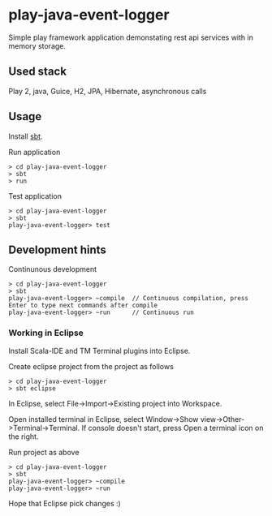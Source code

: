 # play-java-event-logger
Simple play framework application demonstating rest api services with in memory storage.

## Used stack
Play 2, java, Guice, H2, JPA, Hibernate, asynchronous calls

## Usage
Install [sbt](https://www.scala-sbt.org/). 

Run application 
```
> cd play-java-event-logger
> sbt
> run
```

Test application
```
> cd play-java-event-logger
> sbt
play-java-event-logger> test
```

## Development hints 

Continunous development
```
> cd play-java-event-logger
> sbt
play-java-event-logger> ~compile  // Continuous compilation, press Enter to type next commands after compile
play-java-event-logger> ~run      // Continuous run
```
### Working in Eclipse

Install Scala-IDE and TM Terminal plugins into Eclipse.

Create eclipse project from the project as follows 
```
> cd play-java-event-logger
> sbt eclipse
```

In Eclipse, select File->Import->Existing project into Workspace. 

Open installed terminal in Eclipse, select Window->Show view->Other->Terminal->Terminal. 
If console doesn't start, press Open a terminal icon on the right. 

Run project as above
```
> cd play-java-event-logger
> sbt
play-java-event-logger> ~compile
play-java-event-logger> ~run
```

Hope that Eclipse pick changes :)

